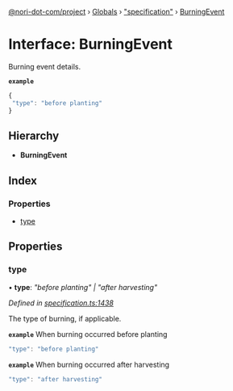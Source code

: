 [@nori-dot-com/project](../README.md) › [Globals](../globals.md) › ["specification"](../modules/_specification_.md) › [BurningEvent](_specification_.burningevent.md)

# Interface: BurningEvent

Burning event details.

**`example`** 

```js
{
 "type": "before planting"
}
```

## Hierarchy

* **BurningEvent**

## Index

### Properties

* [type](_specification_.burningevent.md#type)

## Properties

###  type

• **type**: *"before planting" | "after harvesting"*

*Defined in [specification.ts:1438](https://github.com/nori-dot-eco/nori-dot-com/blob/54e6ec8/packages/project/src/specification.ts#L1438)*

The type of burning, if applicable.

**`example`** <caption>When burning occurred before planting</caption>

```js
"type": "before planting"
```

**`example`** <caption>When burning occurred after harvesting</caption>

```js
"type": "after harvesting"
```
